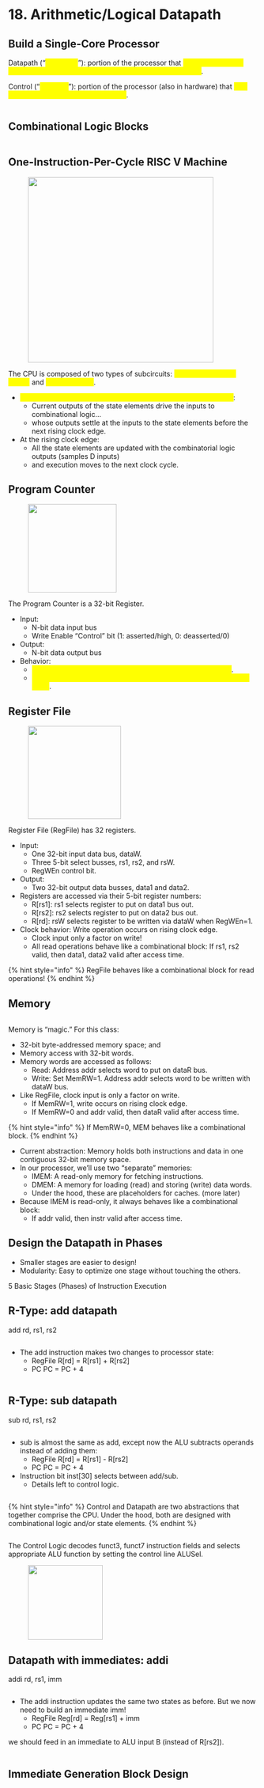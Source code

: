 # 18. Arithmetic/Logical Datapath

## Build a Single-Core Processor

Datapath (“<mark style="color:yellow;">the brawn</mark>”): portion of the processor that <mark style="color:yellow;">contains hardware necessary to perform operations required by the processor</mark>.&#x20;

Control (“<mark style="color:yellow;">the brain</mark>”): portion of the processor (also in hardware) that <mark style="color:yellow;">tells the datapath what needs to be done</mark>.

<figure><img src=".gitbook/assets/image (142).png" alt=""><figcaption></figcaption></figure>

## Combinational Logic Blocks

<figure><img src=".gitbook/assets/image (143).png" alt=""><figcaption></figcaption></figure>

## One-Instruction-Per-Cycle RISC V Machine

<figure><img src=".gitbook/assets/image (171).png" alt="" width="375"><figcaption></figcaption></figure>

The CPU is composed of two types of subcircuits: <mark style="color:yellow;">combinatorial logic blocks</mark> and <mark style="color:yellow;">state elements</mark>.

* <mark style="color:yellow;">On every tick of the clock, the computer executes one instruction</mark>:
  * Current outputs of the state elements drive the inputs to combinational logic…
  * whose outputs settle at the inputs to the state elements before the next rising clock edge.
* At the rising clock edge:
  * All the state elements are updated with the combinatorial logic outputs (samples D inputs)
  * and execution moves to the next clock cycle.

## Program Counter

<figure><img src=".gitbook/assets/image (144).png" alt="" width="179"><figcaption></figcaption></figure>

The Program Counter is a 32-bit Register.

* Input:
  * N-bit data input bus
  * Write Enable “Control” bit (1: asserted/high, 0: deasserted/0)
* Output:
  * N-bit data output bus
* Behavior:
  * <mark style="color:yellow;">If Write Enable is 1 on rising clock edge, set Data Out=Data In</mark>.
  * <mark style="color:yellow;">At all other times, Data Out will not change; it will output its current value</mark>.

## Register File

<figure><img src=".gitbook/assets/image (145).png" alt="" width="188"><figcaption></figcaption></figure>

Register File (RegFile) has 32 registers.

* Input:
  * One 32-bit input data bus, dataW.
  * Three 5-bit select busses, rs1, rs2, and rsW.
  * RegWEn control bit.
* Output:
  * Two 32-bit output data busses, data1 and data2.
* Registers are accessed via their 5-bit register numbers:&#x20;
  * R\[rs1]: rs1 selects register to put on data1 bus out.&#x20;
  * R\[rs2]: rs2 selects register to put on data2 bus out.
  * R\[rd]: rsW selects register to be written via dataW when RegWEn=1.&#x20;
* Clock behavior: Write operation occurs on rising clock edge.&#x20;
  * Clock input only a factor on write!&#x20;
  * All read operations behave like a combinational block: If rs1, rs2 valid, then data1, data2 valid after access time.

{% hint style="info" %}
RegFile behaves like a combinational block for read operations!
{% endhint %}

## Memory

<figure><img src=".gitbook/assets/image (147).png" alt=""><figcaption></figcaption></figure>

Memory is “magic.” For this class:

* 32-bit byte-addressed memory space; and
* Memory access with 32-bit words.
* Memory words are accessed as follows:&#x20;
  * Read: Address addr selects word to put on dataR bus.&#x20;
  * Write: Set MemRW=1. Address addr selects word to be written with dataW bus.&#x20;
* Like RegFile, clock input is only a factor on write.&#x20;
  * If MemRW=1, write occurs on rising clock edge.&#x20;
  * If MemRW=0 and addr valid, then dataR valid after access time.

{% hint style="info" %}
If MemRW=0, MEM behaves like a combinational block.
{% endhint %}

* Current abstraction: Memory holds both instructions and data in one contiguous 32-bit memory space.&#x20;
* In our processor, we’ll use two “separate” memories:&#x20;
  * IMEM: A read-only memory for fetching instructions.&#x20;
  * DMEM: A memory for loading (read) and storing (write) data words.&#x20;
  * Under the hood, these are placeholders for caches. (more later)&#x20;
* Because IMEM is read-only, it always behaves like a combinational block:&#x20;
  * If addr valid, then instr valid after access time.

## Design the Datapath in Phases

* Smaller stages are easier to design!&#x20;
* Modularity: Easy to optimize one stage without touching the others.

5 Basic Stages (Phases) of Instruction Execution





## R-Type: add datapath

add rd, rs1, rs2

<figure><img src=".gitbook/assets/image (148).png" alt=""><figcaption></figcaption></figure>

* The add instruction makes two changes to processor state:&#x20;
  * RegFile R\[rd] = R\[rs1] + R\[rs2]&#x20;
  * PC PC = PC + 4

<figure><img src=".gitbook/assets/image (149).png" alt=""><figcaption></figcaption></figure>

## R-Type: sub datapath

sub rd, rs1, rs2

<figure><img src=".gitbook/assets/image (150).png" alt=""><figcaption></figcaption></figure>

* sub is almost the same as add, except now the ALU subtracts operands instead of adding them:
  * RegFile  R\[rd] = R\[rs1] - R\[rs2]
  * PC  PC = PC + 4
* Instruction bit inst\[30] selects between add/sub.
  * Details left to control logic.

<figure><img src=".gitbook/assets/image (151).png" alt=""><figcaption></figcaption></figure>

{% hint style="info" %}
Control and Datapath are two abstractions that together comprise the CPU. Under the hood, both are designed with combinational logic and/or state elements.
{% endhint %}

<figure><img src=".gitbook/assets/image (152).png" alt=""><figcaption></figcaption></figure>

The Control Logic decodes funct3, funct7 instruction fields and selects appropriate ALU function by setting the control line ALUSel.

<figure><img src=".gitbook/assets/image (153).png" alt="" width="151"><figcaption></figcaption></figure>



## Datapath with immediates: addi

addi rd, rs1, imm

<figure><img src=".gitbook/assets/image (154).png" alt=""><figcaption></figcaption></figure>



* The addi instruction updates the same two states as before. But we now need to build an immediate imm!&#x20;
  * RegFile Reg\[rd] = Reg\[rs1] + imm&#x20;
  * PC PC = PC + 4

we should feed in an immediate to ALU input B (instead of R\[rs2]).

<figure><img src=".gitbook/assets/image (155).png" alt=""><figcaption></figcaption></figure>

## Immediate Generation Block Design

<figure><img src=".gitbook/assets/image (156).png" alt=""><figcaption></figcaption></figure>

<figure><img src=".gitbook/assets/image (157).png" alt=""><figcaption></figcaption></figure>


